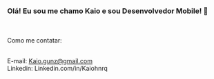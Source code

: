 ### Olá! Eu sou me chamo Kaio e sou Desenvolvedor Mobile! 📱





<br>
<br>
Como me contatar: 
<br>
<br>

E-mail:   Kaio.gunz@gmail.com
<br>
Linkedin: Linkedin.com/in/Kaiohnrq
